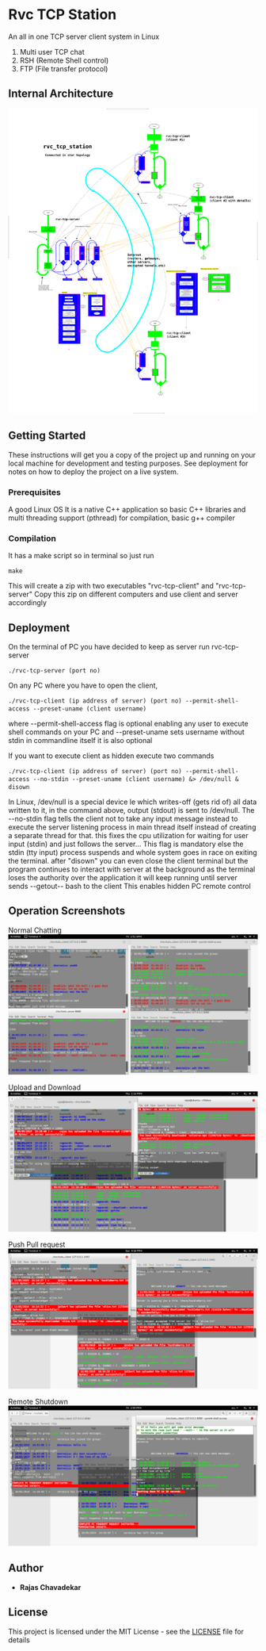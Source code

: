 # Rvc TCP Station

An all in one TCP server client system in Linux
1) Multi user TCP chat
2) RSH (Remote Shell control)
3) FTP (File transfer protocol)

## Internal Architecture

![architecture.png](docs/architecture.png)

## Getting Started

These instructions will get you a copy of the project up and running on your local machine for development and testing purposes. See deployment for notes on how to deploy the project on a live system.

### Prerequisites

A good Linux OS
It is a native C++ application so basic C++ libraries 
and multi threading support (pthread) for compilation, basic g++ compiler

### Compilation

It has a make script so in terminal so just run

```
make
```
This will create a zip with two executables "rvc-tcp-client" and "rvc-tcp-server"
Copy this zip on different computers and use client and server accordingly

## Deployment

On the terminal of PC you have decided to keep as server run rvc-tcp-server

```
./rvc-tcp-server (port no)
```

On any PC where you have to open the client,

```
./rvc-tcp-client (ip address of server) (port no) --permit-shell-access --preset-uname (client username)
```
where --permit-shell-access flag is optional enabling any user to execute shell commands on your PC 
and --preset-uname sets username without stdin in commandline itself it is also optional

If you want to execute client as hidden execute two commands

```
./rvc-tcp-client (ip address of server) (port no) --permit-shell-access --no-stdin --preset-uname (client username) &> /dev/null &
disown
```
In Linux, /dev/null is a special device le which writes-off (gets rid of) all data written to it, in the command above, output (stdout) 
is sent to /dev/null. The --no-stdin flag tells the client not to take any input message instead to execute the server
listening process in main thread itself instead of creating a separate thread for that. this fixes the cpu utilization for waiting 
for user input (stdin) and just follows the server... This flag is mandatory else the stdin (tty input) process suspends
and whole system goes in race on exiting the terminal.
after "disown" you can even close the client terminal but the program continues to interact with server at the background 
as the terminal loses the authority over the application it will keep running until server sends --getout-- bash to the client
This enables hidden PC remote control

## Operation Screenshots

Normal Chatting
![chats-shell.png](docs/chats-shell.png)

Upload and Download
![upload-download.png](docs/upload-download.png)

Push Pull request
![push-pull.png](docs/push-pull.png)

Remote Shutdown
![remote-shutdown.png](docs/remote-shutdown.png)

## Author

* **Rajas Chavadekar** 

## License

This project is licensed under the MIT License - see the [LICENSE](LICENSE) file for details

